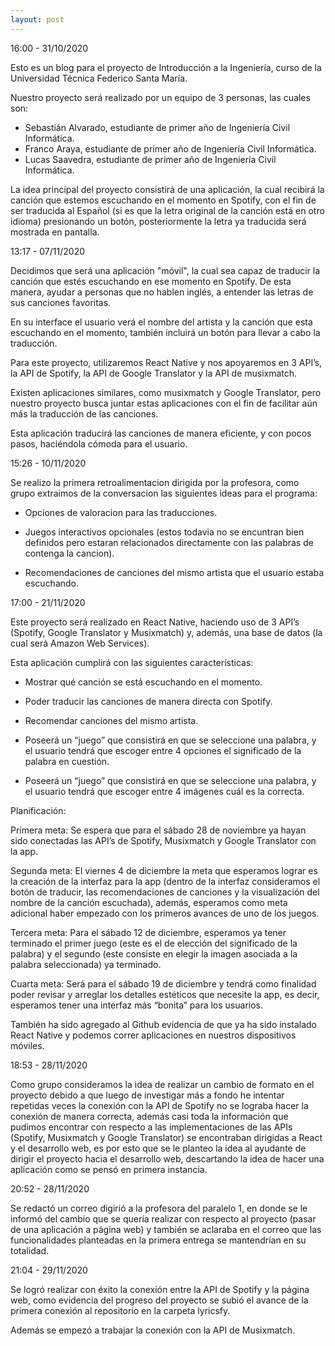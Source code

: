 ```yaml
---
layout: post
---
```


16:00 - 31/10/2020

Esto es un blog para el proyecto de Introducción a la Ingeniería, curso de la Universidad Técnica Federico Santa María.

Nuestro proyecto será realizado por un equipo de 3 personas, las cuales son:

- Sebastián Alvarado, estudiante de primer año de Ingeniería Civil Informática.
- Franco Araya, estudiante de primer año de Ingeniería Civil Informática.
- Lucas Saavedra, estudiante de primer año de Ingeniería Civil Informática.


La idea principal del proyecto consistirá de una aplicación, la cual recibirá la canción que estemos escuchando en el momento en Spotify,
con el fin de ser traducida al Español (si es que la letra original de la canción está en otro idioma) presionando un botón,
posteriormente la letra ya traducida será mostrada en pantalla.

13:17 - 07/11/2020

Decidimos que será una aplicación "móvil", la cual sea capaz de traducir la canción que estés escuchando en ese momento en Spotify.
De esta manera, ayudar a personas que no hablen inglés, a entender las letras de sus canciones favoritas.

En su interface el usuario verá el nombre del artista y la canción que esta escuchando en el momento, también incluirá un botón para 
llevar a cabo la traducción.

Para este proyecto, utilizaremos React Native y nos apoyaremos en 3 API’s, la API de Spotify, la API de Google Translator y la API de musixmatch.

Existen aplicaciones similares, como musixmatch y Google Translator, pero nuestro proyecto busca juntar estas aplicaciones con el fin 
de facilitar aún más la traducción de las canciones.

Esta aplicación traducirá las canciones de manera eficiente, y con pocos pasos, haciéndola cómoda para el usuario.

15:26 - 10/11/2020

Se realizo la primera retroalimentacion dirigida por la profesora, como grupo extraimos de la conversacion las siguientes ideas para el programa:

- Opciones de valoracion para las traducciones. 

- Juegos interactivos opcionales (estos todavia no se encuntran bien definidos pero estaran relacionados directamente con las palabras de contenga la cancion).

- Recomendaciones de canciones del mismo artista que el usuario estaba escuchando.

17:00 - 21/11/2020

Este proyecto será realizado en React Native, haciendo uso de 3 API’s (Spotify, Google Translator y Musixmatch) y, además, una base de datos (la cual será Amazon Web Services). 

 

Esta aplicación cumplirá con las siguientes características: 

- Mostrar qué canción se está escuchando en el momento. 

- Poder traducir las canciones de manera directa con Spotify. 

- Recomendar canciones del mismo artista. 

- Poseerá un “juego” que consistirá en que se seleccione una palabra, y el usuario tendrá que escoger entre 4 opciones el significado de la palabra en cuestión. 

- Poseerá un “juego” que consistirá en que se seleccione una palabra, y el usuario tendrá que escoger entre 4 imágenes cuál es la correcta. 

Planificación:  

Primera meta: Se espera que para el sábado 28 de noviembre ya hayan sido conectadas las API’s de Spotify, Musixmatch y Google Translator con la app. 

Segunda meta: El viernes 4 de diciembre la meta que esperamos lograr es la creación de la interfaz para la app (dentro de la interfaz consideramos el botón de traducir, las recomendaciones de canciones y la visualización del nombre de la canción escuchada), además, esperamos como meta adicional haber empezado con los primeros avances de uno de los juegos. 

Tercera meta: Para el sábado 12 de diciembre, esperamos ya tener terminado el primer juego (este es el de elección del significado de la palabra) y el segundo (este consiste en elegir la imagen asociada a la palabra seleccionada) ya terminado. 

Cuarta meta: Será para el sábado 19 de diciembre y tendrá como finalidad poder revisar y arreglar los detalles estéticos que necesite la app, es decir, esperamos tener una interfaz más “bonita” para los usuarios. 

 

También ha sido agregado al Github evidencia de que ya ha sido instalado React Native y podemos correr aplicaciones en nuestros dispositivos móviles. 

18:53 - 28/11/2020 

Como grupo consideramos la idea de realizar un cambio de formato en el proyecto debido a que luego de investigar más a fondo he intentar repetidas veces la conexión con la API de Spotify no se lograba hacer la conexión de manera correcta, además casi toda la información que pudimos encontrar con respecto a las implementaciones de las APIs (Spotify, Musixmatch y Google Translator) se encontraban dirigidas a React y el desarrollo web, es por esto que se le planteo la idea al ayudante de dirigir el proyecto hacia el desarrollo web, descartando la idea de hacer una aplicación como se pensó en primera instancia.

20:52 - 28/11/2020

Se redactó un correo digirió a la profesora del paralelo 1, en donde se le informó del cambio que se quería realizar con respecto al proyecto (pasar de una aplicación a página web) y también se aclaraba en el correo que las funcionalidades planteadas en la primera entrega se mantendrían en su totalidad.

21:04 - 29/11/2020

Se logró realizar con éxito la conexión entre la API de Spotify y la página web, como evidencia del progreso del proyecto se subió el avance de la primera conexión al repositorio en la carpeta lyricsfy.

Además se empezó a trabajar la conexión con la API de Musixmatch.
